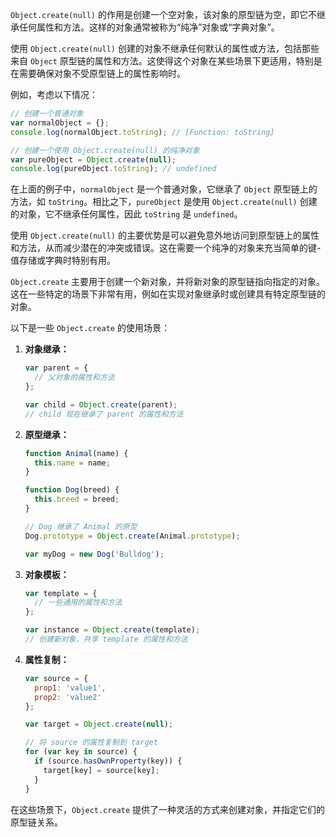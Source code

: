 `Object.create(null)` 的作用是创建一个空对象，该对象的原型链为空，即它不继承任何属性和方法。这样的对象通常被称为“纯净”对象或“字典对象”。

使用 `Object.create(null)` 创建的对象不继承任何默认的属性或方法，包括那些来自 `Object` 原型链的属性和方法。这使得这个对象在某些场景下更适用，特别是在需要确保对象不受原型链上的属性影响时。

例如，考虑以下情况：

```javascript
// 创建一个普通对象
var normalObject = {};
console.log(normalObject.toString); // [Function: toString]

// 创建一个使用 Object.create(null) 的纯净对象
var pureObject = Object.create(null);
console.log(pureObject.toString); // undefined
```

在上面的例子中，`normalObject` 是一个普通对象，它继承了 `Object` 原型链上的方法，如 `toString`。相比之下，`pureObject` 是使用 `Object.create(null)` 创建的对象，它不继承任何属性，因此 `toString` 是 `undefined`。

使用 `Object.create(null)` 的主要优势是可以避免意外地访问到原型链上的属性和方法，从而减少潜在的冲突或错误。这在需要一个纯净的对象来充当简单的键-值存储或字典时特别有用。

`Object.create` 主要用于创建一个新对象，并将新对象的原型链指向指定的对象。这在一些特定的场景下非常有用，例如在实现对象继承时或创建具有特定原型链的对象。

以下是一些 `Object.create` 的使用场景：

1. **对象继承：**
   ```javascript
   var parent = {
     // 父对象的属性和方法
   };

   var child = Object.create(parent);
   // child 现在继承了 parent 的属性和方法
   ```

2. **原型继承：**
   ```javascript
   function Animal(name) {
     this.name = name;
   }

   function Dog(breed) {
     this.breed = breed;
   }

   // Dog 继承了 Animal 的原型
   Dog.prototype = Object.create(Animal.prototype);

   var myDog = new Dog('Bulldog');
   ```

3. **对象模板：**
   ```javascript
   var template = {
     // 一些通用的属性和方法
   };

   var instance = Object.create(template);
   // 创建新对象，共享 template 的属性和方法
   ```

4. **属性复制：**
   ```javascript
   var source = {
     prop1: 'value1',
     prop2: 'value2'
   };

   var target = Object.create(null);

   // 将 source 的属性复制到 target
   for (var key in source) {
     if (source.hasOwnProperty(key)) {
       target[key] = source[key];
     }
   }
   ```

在这些场景下，`Object.create` 提供了一种灵活的方式来创建对象，并指定它们的原型链关系。